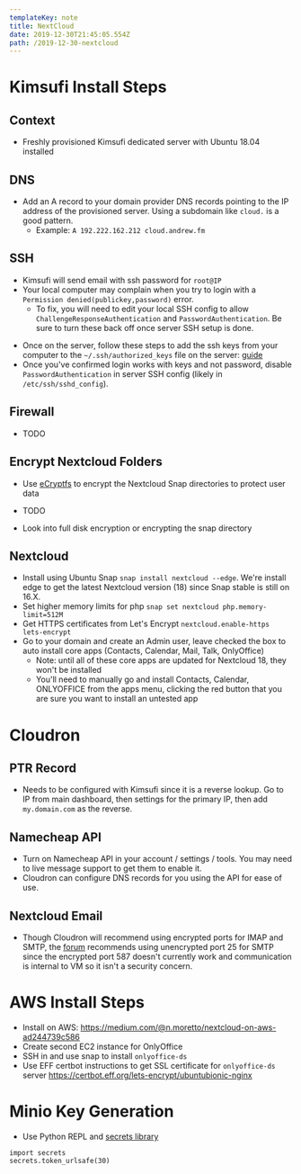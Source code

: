 ```yaml
---
templateKey: note
title: NextCloud
date: 2019-12-30T21:45:05.554Z
path: /2019-12-30-nextcloud
---
```

# Kimsufi Install Steps

## Context

- Freshly provisioned Kimsufi dedicated server with Ubuntu 18.04 installed

## DNS

- Add an A record to your domain provider DNS records pointing to the IP address of the provisioned server. Using a subdomain like `cloud.` is a good pattern. 
  - Example: `A 192.222.162.212 cloud.andrew.fm`

## SSH

- Kimsufi will send email with ssh password for `root@IP`
- Your local computer may complain when you try to login with a `Permission denied(publickey,password)` error. 
  * To fix, you will need to edit your local SSH config to allow `ChallengeResponseAuthentication` and `PasswordAuthentication`. Be sure to turn these back off once server SSH setup is done.
* Once on the server, follow these steps to add the ssh keys from your computer to the `~/.ssh/authorized_keys` file on the server: [guide](https://www.cyberciti.biz/faq/how-to-set-up-ssh-keys-on-linux-unix/)
* Once you've confirmed login works with keys and not password, disable `PasswordAuthentication` in server SSH config (likely in `/etc/ssh/sshd_config`).

## Firewall

* TODO

## Encrypt Nextcloud Folders

* Use [eCryptfs](https://help.ubuntu.com/lts/serverguide/ecryptfs.html) to encrypt the Nextcloud Snap directories to protect user data 

* TODO
* Look into full disk encryption or encrypting the snap directory

## Nextcloud

* Install using Ubuntu Snap `snap install nextcloud --edge`. We're install edge to get the latest Nextcloud version (18) since Snap stable is still on 16.X.
* Set higher memory limits for php `snap set nextcloud php.memory-limit=512M`
* Get HTTPS certificates from Let's Encrypt `nextcloud.enable-https lets-encrypt`
* Go to your domain and create an Admin user, leave checked the box to auto install core apps (Contacts, Calendar, Mail, Talk, OnlyOffice)
  * Note: until all of these core apps are updated for Nextcloud 18, they won't be installed
  * You'll need to manually go and install Contacts, Calendar, ONLYOFFICE from the apps menu, clicking the red button that you are sure you want to install an untested app

# Cloudron

## PTR Record

* Needs to be configured with Kimsufi since it is a reverse lookup. Go to IP from main dashboard, then settings for the primary IP, then add `my.domain.com` as the reverse.

## Namecheap API

* Turn on Namecheap API in your account / settings / tools. You may need to live message support to get them to enable it.
* Cloudron can configure DNS records for you using the API for ease of use.

## Nextcloud Email
* Though Cloudron will recommend using encrypted ports for IMAP and SMTP, the [forum](https://forum.cloudron.io/topic/1319/nextcloud-email-client-cannot-be-setup) recommends using unencrypted port 25 for SMTP since the encrypted port 587 doesn't currently work and communication is internal to VM so it isn't a security concern.

# AWS Install Steps

* Install on AWS: <https://medium.com/@n.moretto/nextcloud-on-aws-ad244739c586>
* Create second EC2 instance for OnlyOffice
* SSH in and use snap to install `onlyoffice-ds`
* Use EFF certbot instructions to get SSL certificate for `onlyoffice-ds` server <https://certbot.eff.org/lets-encrypt/ubuntubionic-nginx>

# Minio Key Generation

* Use Python REPL and [secrets library](https://docs.python.org/3/library/secrets.html)

```
import secrets
secrets.token_urlsafe(30)
```

